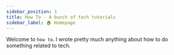 ```yaml
---
sidebar_position: 1
title: How To - A bunch of tech tutorials
sidebar_label: 🏠 Homepage
---
```


Welcome to `how to`. I wrote pretty much anything about how to do something related to tech.
